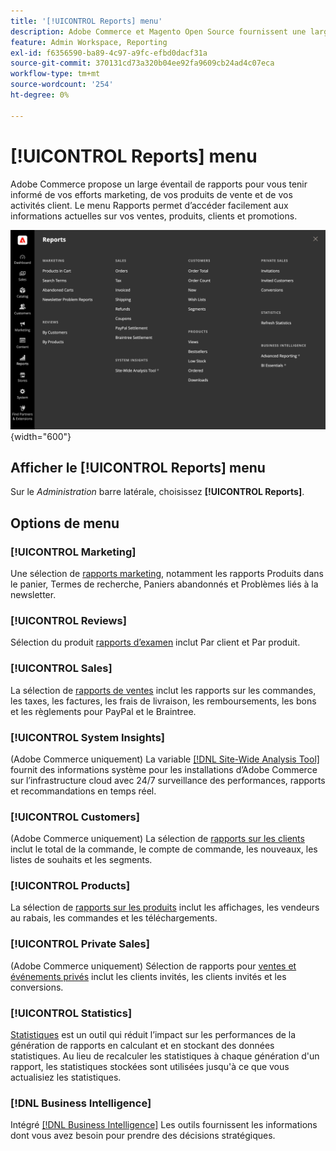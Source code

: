 ```yaml
---
title: '[!UICONTROL Reports] menu'
description: Adobe Commerce et Magento Open Source fournissent une large sélection de rapports pour vous tenir informé de vos efforts marketing, de vos produits de vente et de votre activité client.
feature: Admin Workspace, Reporting
exl-id: f6356590-ba89-4c97-a9fc-efbd0dacf31a
source-git-commit: 370131cd73a320b04ee92fa9609cb24ad4c07eca
workflow-type: tm+mt
source-wordcount: '254'
ht-degree: 0%

---
```


# [!UICONTROL Reports] menu

Adobe Commerce propose un large éventail de rapports pour vous tenir informé de vos efforts marketing, de vos produits de vente et de vos activités client. Le menu Rapports permet d’accéder facilement aux informations actuelles sur vos ventes, produits, clients et promotions.

![Menu Rapports](./assets/overview.png){width="600"}

## Afficher le [!UICONTROL Reports] menu

Sur le _Administration_ barre latérale, choisissez **[!UICONTROL Reports]**.

## Options de menu

### [!UICONTROL Marketing]

Une sélection de [rapports marketing](marketing-reports.md), notamment les rapports Produits dans le panier, Termes de recherche, Paniers abandonnés et Problèmes liés à la newsletter.

### [!UICONTROL Reviews]

Sélection du produit [rapports d’examen](review-reports.md) inclut Par client et Par produit.

### [!UICONTROL Sales]

La sélection de [rapports de ventes](sales-reports.md) inclut les rapports sur les commandes, les taxes, les factures, les frais de livraison, les remboursements, les bons et les règlements pour PayPal et le Braintree.

### [!UICONTROL System Insights]

(Adobe Commerce uniquement) La variable [[!DNL Site-Wide Analysis Tool]](https://experienceleague.adobe.com/docs/commerce-operations/tools/site-wide-analysis-tool/access.html) fournit des informations système pour les installations d’Adobe Commerce sur l’infrastructure cloud avec 24/7 surveillance des performances, rapports et recommandations en temps réel.

### [!UICONTROL Customers]

(Adobe Commerce uniquement) La sélection de [rapports sur les clients](customer-reports.md) inclut le total de la commande, le compte de commande, les nouveaux, les listes de souhaits et les segments.

### [!UICONTROL Products]

La sélection de [rapports sur les produits](product-reports.md) inclut les affichages, les vendeurs au rabais, les commandes et les téléchargements.

### [!UICONTROL Private Sales]

(Adobe Commerce uniquement) Sélection de rapports pour [ventes et événements privés](private-sales-reports.md) inclut les clients invités, les clients invités et les conversions.

### [!UICONTROL Statistics]

[Statistiques](sales-reports.md#refresh-statistics) est un outil qui réduit l’impact sur les performances de la génération de rapports en calculant et en stockant des données statistiques. Au lieu de recalculer les statistiques à chaque génération d&#39;un rapport, les statistiques stockées sont utilisées jusqu&#39;à ce que vous actualisiez les statistiques.

### [!DNL Business Intelligence]

Intégré [[!DNL Business Intelligence]](business-intelligence.md) Les outils fournissent les informations dont vous avez besoin pour prendre des décisions stratégiques.
